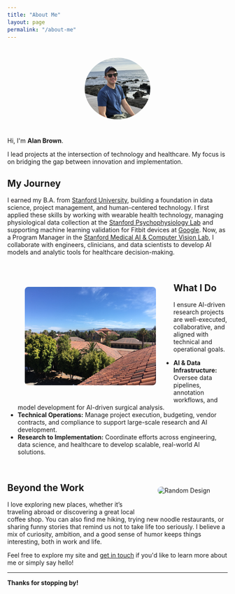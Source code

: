 ```yaml
---
title: "About Me" 
layout: page
permalink: "/about-me"
---
```


<img src="/assets/images/alan_b_casual.jpg" alt="Profile Picture" style="width:150px; border-radius:50%; display:block; margin:40px auto;"/>

Hi, I'm **Alan Brown**.

I lead projects at the intersection of technology and healthcare. My focus is on bridging the gap between innovation and implementation.

## My Journey

I earned my B.A. from <a href="https://www.stanford.edu/" target="_blank">Stanford University</a>, building a foundation in data science, project management, and human-centered technology. I first applied these skills by working with wearable health technology, managing physiological data collection at the <a href="https://spl.stanford.edu/" target="_blank">Stanford Psychophysiology Lab</a> and supporting machine learning validation for Fitbit devices at <a href="https://enterprise.fitbit.com/" target="_blank">Google</a>. Now, as a Program Manager in the <a href="https://marvl.stanford.edu/" target="_blank">Stanford Medical AI & Computer Vision Lab</a>, I collaborate with engineers, clinicians, and data scientists to develop AI models and analytic tools for healthcare decision-making. 

<br style="clear:both;" />
<img src="/assets/images/stan.jpg" alt="Stanford" style="float:left; margin:40px; max-width:300px; border-radius:8px;"/>

## What I Do

I ensure AI-driven research projects are well-executed, collaborative, and aligned with technical and operational goals.

- **AI & Data Infrastructure:** Oversee data pipelines, annotation workflows, and model development for AI-driven surgical analysis.
- **Technical Operations:** Manage project execution, budgeting, vendor contracts, and compliance to support large-scale research and AI development.
- **Research to Implementation:** Coordinate efforts across engineering, data science, and healthcare to develop scalable, real-world AI solutions.

<br style="clear:both;" />
<img src="/assets/images/panama.jpg" alt="Random Design" style="float:right; margin:40px; max-width:300px; border-radius:8px;"/>


## Beyond the Work

I love exploring new places, whether it’s traveling abroad or discovering a great local coffee shop. You can also find me hiking, trying new noodle restaurants, or sharing funny stories that remind us not to take life too seriously. I believe a mix of curiosity, ambition, and a good sense of humor keeps things interesting, both in work and life.

Feel free to explore my site and [get in touch](mailto:alanb@alumni.stanford.edu) if you'd like to learn more about me or simply say hello!

---

**Thanks for stopping by!**
